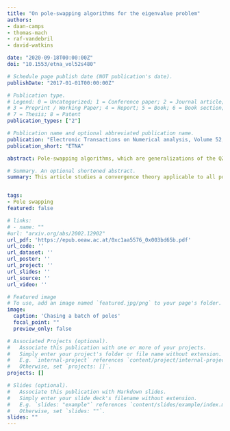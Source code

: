 ```yaml
---
title: "On pole-swapping algorithms for the eigenvalue problem"
authors:
- daan-camps
- thomas-mach
- raf-vandebril
- david-watkins

date: "2020-09-18T00:00:00Z"
doi: "10.1553/etna_vol52s480"

# Schedule page publish date (NOT publication's date).
publishDate: "2017-01-01T00:00:00Z"

# Publication type.
# Legend: 0 = Uncategorized; 1 = Conference paper; 2 = Journal article;
# 3 = Preprint / Working Paper; 4 = Report; 5 = Book; 6 = Book section;
# 7 = Thesis; 8 = Patent
publication_types: ["2"]

# Publication name and optional abbreviated publication name.
publication: "Electronic Transactions on Numerical analysis, Volume 52, pp. 480-508, 2020"
publication_short: "ETNA"

abstract: Pole-swapping algorithms, which are generalizations of the QZ algorithm for the generalized eigenvalue problem, are studied. A new modular (and therefore more flexible) convergence theory that applies to all pole-swapping algorithms is developed. A key component of all such algorithms is a procedure that swaps two adjacent eigenvalues in a triangular pencil. An improved swapping routine is developed, and its superiority over existing methods is demonstrated by a backward error analysis and numerical tests. The modularity of the new convergence theory and the generality of the pole-swapping approach shed new light on bi-directional chasing algorithms, optimally packed shifts, and bulge pencils, and allow the design of novel algorithms.

# Summary. An optional shortened abstract.
summary: This article studies a convergence theory applicable to all pole-swapping methods. It proposes a backward stable algorithm to compute a pole swap in finite precision.


tags:
- Pole swapping
featured: false

# links:
# - name: ""
#url: "arxiv.org/abs/2002.12902"
url_pdf: 'https://epub.oeaw.ac.at/0xc1aa5576_0x003bd65b.pdf'
url_code: ''
url_dataset: ''
url_poster: ''
url_project: ''
url_slides: ''
url_source: ''
url_video: ''

# Featured image
# To use, add an image named `featured.jpg/png` to your page's folder. 
image:
  caption: 'Chasing a batch of poles'
  focal_point: ""
  preview_only: false

# Associated Projects (optional).
#   Associate this publication with one or more of your projects.
#   Simply enter your project's folder or file name without extension.
#   E.g. `internal-project` references `content/project/internal-project/index.md`.
#   Otherwise, set `projects: []`.
projects: []

# Slides (optional).
#   Associate this publication with Markdown slides.
#   Simply enter your slide deck's filename without extension.
#   E.g. `slides: "example"` references `content/slides/example/index.md`.
#   Otherwise, set `slides: ""`.
slides: ""
---
```

